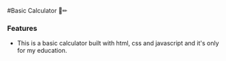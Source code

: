 #Basic Calculator 📏✏
### Features

- This is a basic calculator built with html, css and javascript and it's only for my education.